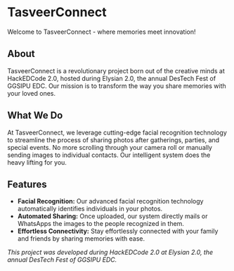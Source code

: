 # TasveerConnect

Welcome to TasveerConnect - where memories meet innovation!

## About

TasveerConnect is a revolutionary project born out of the creative minds at HackEDCode 2.0, hosted during Elysian 2.0, the annual DesTech Fest of GGSIPU EDC. Our mission is to transform the way you share memories with your loved ones.

## What We Do

At TasveerConnect, we leverage cutting-edge facial recognition technology to streamline the process of sharing photos after gatherings, parties, and special events. No more scrolling through your camera roll or manually sending images to individual contacts. Our intelligent system does the heavy lifting for you.

## Features

- **Facial Recognition:** Our advanced facial recognition technology automatically identifies individuals in your photos.
- **Automated Sharing:** Once uploaded, our system directly mails or WhatsApps the images to the people recognized in them.
- **Effortless Connectivity:** Stay effortlessly connected with your family and friends by sharing memories with ease.

*This project was developed during HackEDCode 2.0 at Elysian 2.0, the annual DesTech Fest of GGSIPU EDC.*